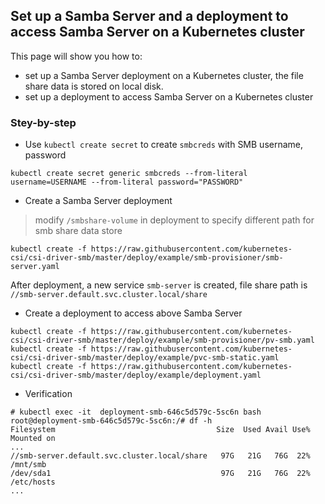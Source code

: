 ## Set up a Samba Server and a deployment to access Samba Server on a Kubernetes cluster
This page will show you how to:
 - set up a Samba Server deployment on a Kubernetes cluster, the file share data is stored on local disk.
 - set up a deployment to access Samba Server on a Kubernetes cluster

### Stey-by-step
 - Use `kubectl create secret` to create `smbcreds` with SMB username, password
```console
kubectl create secret generic smbcreds --from-literal username=USERNAME --from-literal password="PASSWORD"
```

 - Create a Samba Server deployment
> modify `/smbshare-volume` in deployment to specify different path for smb share data store
```console
kubectl create -f https://raw.githubusercontent.com/kubernetes-csi/csi-driver-smb/master/deploy/example/smb-provisioner/smb-server.yaml
```

After deployment, a new service `smb-server` is created, file share path is `//smb-server.default.svc.cluster.local/share`

 - Create a deployment to access above Samba Server
```console
kubectl create -f https://raw.githubusercontent.com/kubernetes-csi/csi-driver-smb/master/deploy/example/smb-provisioner/pv-smb.yaml
kubectl create -f https://raw.githubusercontent.com/kubernetes-csi/csi-driver-smb/master/deploy/example/pvc-smb-static.yaml
kubectl create -f https://raw.githubusercontent.com/kubernetes-csi/csi-driver-smb/master/deploy/example/deployment.yaml
```

 - Verification
```console
# kubectl exec -it  deployment-smb-646c5d579c-5sc6n bash
root@deployment-smb-646c5d579c-5sc6n:/# df -h
Filesystem                                    Size  Used Avail Use% Mounted on
...
//smb-server.default.svc.cluster.local/share   97G   21G   76G  22% /mnt/smb
/dev/sda1                                      97G   21G   76G  22% /etc/hosts
...
```
